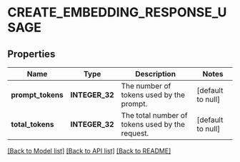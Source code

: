 # CREATE_EMBEDDING_RESPONSE_USAGE

## Properties
Name | Type | Description | Notes
------------ | ------------- | ------------- | -------------
**prompt_tokens** | **INTEGER_32** | The number of tokens used by the prompt. | [default to null]
**total_tokens** | **INTEGER_32** | The total number of tokens used by the request. | [default to null]

[[Back to Model list]](../README.md#documentation-for-models) [[Back to API list]](../README.md#documentation-for-api-endpoints) [[Back to README]](../README.md)


